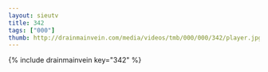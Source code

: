 ```yaml
--- 
layout: sieutv
title: 342
tags: ["000"]
thumb: http://drainmainvein.com/media/videos/tmb/000/000/342/player.jpg
---
```

{% include drainmainvein key="342" %} 
